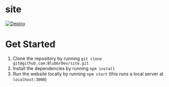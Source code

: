 # site

[![Deploy](https://github.com/BlubbrDev/site/actions/workflows/deploy.yml/badge.svg?branch=main)](https://github.com/BlubbrDev/site/actions/workflows/deploy.yml)

# Get Started

1. Clone the repository by running `git clone git@github.com:BlubbrDev/site.git`
2. Install the dependencies by running `npm install`
3. Run the website locally by running `npm start` (this runs a local server at `localhost:3000`)
